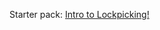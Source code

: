Starter pack: [Intro to Lockpicking!](../../Readwise/Articles/Tib3rius%20-%20Intro%20to%20Lockpicking!.md)

